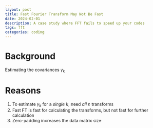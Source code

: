 ```yaml
---
layout: post
title: Fast Fourier Transform May Not Be Fast
date: 2024-02-01
description: A case study where FFT fails to speed up your codes
tags: fft
categories: coding
---
```


# Background
Estimating the covariances $\gamma_k$

# Reasons
  1. To estimate $\gamma_k$ for a *single* $k$, need *all n* transforms
  2. Fast FT is fast for calculating the transforms, but not fast for further calculation
  3. Zero-padding increases the data matrix size

